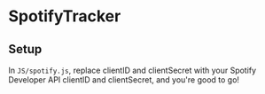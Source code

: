 # SpotifyTracker

## Setup
In `JS/spotify.js`, replace clientID and clientSecret with your Spotify Developer API clientID and clientSecret, and you're good to go!
